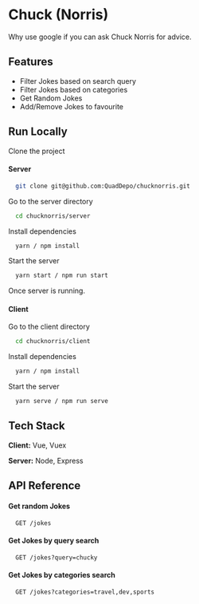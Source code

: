 
# Chuck (Norris)

Why use google if you can ask Chuck Norris for advice.


## Features

- Filter Jokes based on search query
- Filter Jokes based on categories
- Get Random Jokes
- Add/Remove Jokes to favourite

  
## Run Locally

Clone the project

#### Server

```bash
  git clone git@github.com:QuadDepo/chucknorris.git
```

Go to the server directory

```bash
  cd chucknorris/server
```

Install dependencies

```bash
  yarn / npm install
```

Start the server

```bash
  yarn start / npm run start 
```

Once server is running.

#### Client

Go to the client directory

```bash
  cd chucknorris/client
```

Install dependencies

```bash
  yarn / npm install
```

Start the server

```bash
  yarn serve / npm run serve 
```
  
## Tech Stack

**Client:** Vue, Vuex

**Server:** Node, Express

  
## API Reference

#### Get random Jokes

```http
  GET /jokes
```

#### Get Jokes by query search

```http
  GET /jokes?query=chucky
```

#### Get Jokes by categories search

```http
  GET /jokes?categories=travel,dev,sports
```


  
